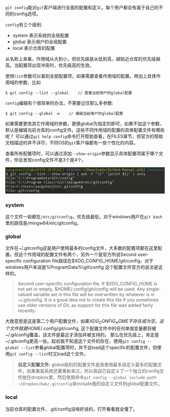 `git config`能对`git`客户端进行全面的配置和定义，每个用户都会有属于自己的不同的config选项。

`config`有三个级别:
- system 表示系统的全局配置
- global 表示用户的全局配置
- local  表示仓库的配置

从名称上来看，作用域从大到小，但优先级是从低到高，越贴近仓库的优先级越高。当配置项出现冲突时，优先级高的生效。

使用`list`参数可以看到全部配置项，如果需要查看作用域的配置，再加上具体作用域的参数，比如

```
$ git config --list --global    // 查看当前用户的global配置
```

`config`编辑有个很简单的办法，不需要记住那么多参数:

```
$ git config --global -e    // 编辑当前用户的global配置
```

如果需要更改其它作用域的参数，更换global为指定的即可，如果不加这个参数，默认是编辑当前仓库的config文件。这些不同作用域的配置的具体配置文件有哪些呢？ 可以通过`git help config`命令打开帮助查看，在FILES章节，但官方的帮助文档描述的并不详尽，不同OS的`git`客户端都有一些个性化的内容。

查看所有配置项时，可以通过添加`--show-origin`参数显示具体配置项属于哪个文件，你会发现config文件不是3个是4个。

![](../img/git-config/git_config_list_show_origin.png?raw=true)

### system

这个文件一般都在`/etc/gitconfig`，优先级最低，对于windows用户在`git bash`里的路径是/mingw64/etc/gitconfig。

### global
文件在~/.gitconfig这是用户使用最多的config文件，大多数的配置项都在这里配置。但这个作用域的配置文件有两个，另外一个是官方所说Second user-specific configuration file路径在$XDG_CONFIG_HOME/git/config，对于windows用户来说是%ProgramData%\git\config
这个配置文件官方的说法是这样的。
> Second user-specific configuration file. If $XDG_CONFIG_HOME is not set or empty, $HOME/.config/git/config will be used. Any single-valued variable set in this file will be overwritten by whatever is in ~/.gitconfig. It is a good idea not to create this file if you sometimes use older versions of Git, as support for this file was added fairly recently.

大致意思是这是第二个用户配置文件，如果$XDG_CONFIG_HOME不存在或为空，这个文件就是$HOME/.config/git/config, 这个配置文件中的任何单值变量都将被~/.gitconfig覆盖，该文件是最近才添加并被支持的。 那么在优先级上，肯定是~/.gitconfig更高一些。起初我不知道这个文件的存在，使用`git config --global --list`参看global配置项时，并不会load这个specific的配置文件，但使用`git config --list`时又load这个文件。

> **自定义配置文件:** global级别的配置文件是我使用最多自定义最多的配置文件，如果重装系统还要重新来过，所以我自己自定义了一个独立的config文件放在dropbox里，然后使用命令`git config --global include.path ~/dropbox/bak/.gitconfig`来include我的自定义文件到global配置文件。

### local
当前仓库的配置文件，.git/config没啥好说的，打开看看就全懂了。

